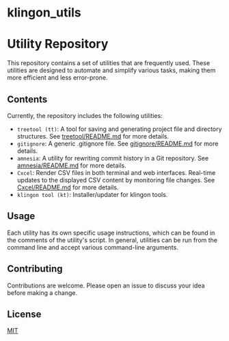 # klingon_utils
# Utility Repository

This repository contains a set of utilities that are frequently used. These utilities are designed to automate and simplify various tasks, making them more efficient and less error-prone.

## Contents

Currently, the repository includes the following utilities:

- `treetool (tt)`: A tool for saving and generating project file and directory structures. See [treetool/README.md](treetool/README.md) for more details.
- `gitignore`: A generic .gitignore file. See [gitignore/README.md](gitignore/README.md) for more details.
- `amnesia`: A utility for rewriting commit history in a Git repository. See
  [amnesia/README.md](amnesia/README.md) for more details.
- `Cxcel`: Render CSV files in both terminal and web interfaces. Real-time
  updates to the displayed CSV content by monitoring file changes. See
  [Cxcel/README.md](Cxcel/README.md) for more details.
- `klingon tool (kt)`: Installer/updater for klingon tools.

## Usage

Each utility has its own specific usage instructions, which can be found in the comments of the utility's script. In general, utilities can be run from the command line and accept various command-line arguments.

## Contributing

Contributions are welcome. Please open an issue to discuss your idea before making a change.

## License

[MIT](https://choosealicense.com/licenses/mit/)
